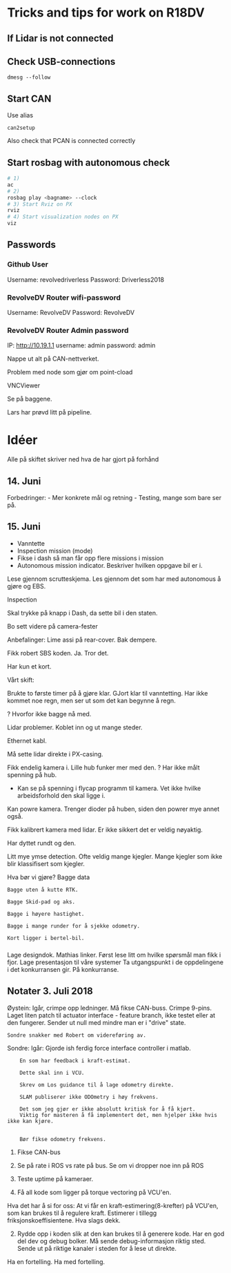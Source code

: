 # Tricks and tips for work on R18DV

## If Lidar is not connected

## Check USB-connections
```
dmesg --follow
```

## Start CAN
Use alias 
```
can2setup
```
Also check that PCAN is connected correctly

## Start rosbag with autonomous check
```bash
# 1)
ac
# 2)
rosbag play <bagname> --clock
# 3) Start Rviz on PX 
rviz
# 4) Start visualization nodes on PX
viz
```

## Passwords
### Github User

Username: revolvedriverless
Password: Driverless2018

### RevolveDV Router wifi-password
Username: RevolveDV
Password: RevolveDV

### RevolveDV Router Admin password
IP: http://10.19.1.1
username: admin
password: admin



Nappe ut alt på CAN-nettverket.

Problem med node som gjør om point-cload 


VNCViewer

Se på baggene.

Lars har prøvd litt på pipeline.

# Idéer

Alle på skiftet skriver ned hva de har gjort på forhånd


## 14. Juni

Forbedringer:
	- Mer konkrete mål og retning
	- Testing, mange som bare ser på.

## 15. Juni
- Vanntette
- Inspection mission (mode)
- Fikse i dash så man får opp flere missions i mission
- Autonomous mission indicator. Beskriver hvilken oppgave bil er i.

Lese gjennom scrutteskjema. Les gjennom det som har med autonomous å gjøre og EBS.

Inspection

Skal trykke på knapp i Dash, da sette bil i den staten.

Bo sett videre på camera-fester

Anbefalinger:
Lime assi på rear-cover. Bak dempere.

Fikk robert SBS koden. Ja. Tror det.

Har kun et kort.

Vårt skift:

Brukte to første timer på å gjøre klar. 
GJort klar til vanntetting.
Har ikke kommet noe regn, men ser ut som det kan begynne å regn.


? Hvorfor ikke bagge nå med.

Lidar problemer. Koblet inn og ut mange steder.

Ethernet kabl. 

Må sette lidar direkte i PX-casing.

Fikk endelig kamera i. 
Lille hub funker mer med den. 
? Har ikke målt spenning på hub. 
- Kan se på spenning i flycap programm til kamera. 
	Vet ikke hvilke arbeidsforhold den skal ligge i.

Kan powre kamera. 
Trenger dioder på huben, siden den powrer mye annet også.

Fikk kalibrert kamera med lidar. Er ikke sikkert det er veldig nøyaktig. 

Har dyttet rundt og den.

Litt mye ymse detection. Ofte veldig mange kjegler. Mange kjegler som ikke blir klassifisert som kjegler.


Hva bør vi gjøre?
	Bagge data

	Bagge uten å kutte RTK. 

	Bagge Skid-pad og aks. 

	Bagge i høyere hastighet. 

	Bagge i mange runder for å sjekke odometry. 

	Kort ligger i bertel-bil.	

###
Lage designdok.
	Mathias linker.
	Først lese litt om hvilke spørsmål man fikk i fjor. 
	Lage presentasjon til våre systemer
	Ta utgangspunkt i de oppdelingene i det konkurransen gir.
	På konkurranse.

## Notater 3. Juli 2018
Øystein: Igår, crimpe opp ledninger. Må fikse CAN-buss. Crimpe 9-pins.
	Laget liten patch til actuator interface - feature branch, ikke testet eller at den fungerer.
	Sender ut null med mindre man er i "drive" state.

	Sondre snakker med Robert om videreføring av.

Sondre:
	Igår:
		Gjorde ish ferdig force interface controller i matlab.

		En som har feedback i kraft-estimat.

		Dette skal inn i VCU.

		Skrev om Los guidance til å lage odometry direkte.

		SLAM publiserer ikke ODOmetry i høy frekvens.

		Det som jeg gjør er ikke absolutt kritisk for å få kjørt.
		Viktig for masteren å få implementert det, men hjelper ikke hvis ikke kan kjøre.


		Bør fikse odometry frekvens.

1. Fikse CAN-bus
2. Se på rate i ROS vs rate på bus. Se om vi dropper noe inn på ROS
3. Teste uptime på kameraer.


1. Få all kode som ligger på torque vectoring på VCU'en.

Hva det har å si for oss: At vi får en kraft-estimering(8-krefter) på VCU'en, som kan brukes til å regulere kraft. 
Estimerer i tillegg friksjonskoeffisientene.
	Hva slags dekk.

2. Rydde opp i koden slik at den kan brukes til å generere kode.
Har en god del dev og debug bolker.
Må sende debug-informasjon riktig sted. Sende ut på riktige kanaler i steden for å lese ut direkte.



<!-- Engineering design -->

Ha en fortelling. Ha med fortelling.

